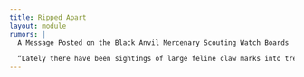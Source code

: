 ```yaml
---
title: Ripped Apart
layout: module
rumors: |
  A Message Posted on the Black Anvil Mercenary Scouting Watch Boards

  “Lately there have been sightings of large feline claw marks into trees near Stonewood on the Eastern side. Reports of skirmishes but not much left but dead Bloody Fist Scouts and Orc blood everywhere. Sometimes there are drag marks for short or long distances but never consistent. Whatever this thing is, I am glad it is on our side…..”
---
```


